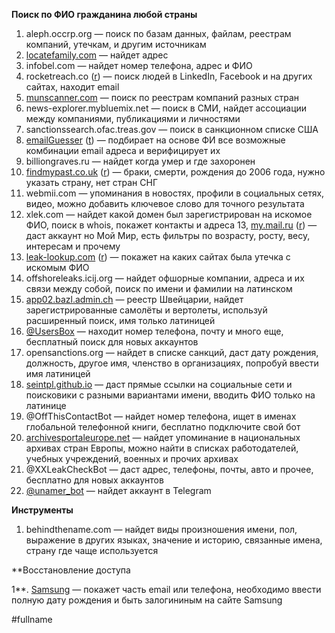 

**Поиск по ФИО гражданина любой страны**

1. aleph.occrp.org — поиск по базам данных, файлам, реестрам компаний, утечкам, и другим источникам
2. [locatefamily.com](https://www.locatefamily.com/) — найдет адрес
3. infobel.com — найдет номер телефона, адрес и ФИО
4. rocketreach.co ([r](https://telegra.ph/Bukvy-v-skobkah-10-13)) — поиск людей в LinkedIn, Facebook и на других сайтах, находит email
5. [munscanner.com](https://munscanner.com/dbs/) — поиск по реестрам компаний разных стран
6. news-explorer.mybluemix.net — поиск в СМИ, найдет ассоциации между компаниями, публикациями и личностями
7. sanctionssearch.ofac.treas.gov — поиск в санкционном списке США
8. [emailGuesser](https://github.com/WhiteHatInspector/emailGuesser) ([t](https://telegra.ph/Bukvy-v-skobkah-10-13)) — подбирает на основе ФИ все возможные комбинации email адреса и верифицирует их
9. billiongraves.ru — найдет когда умер и где захоронен
10. [findmypast.co.uk](https://www.findmypast.co.uk/search/historical-records?region=world&page=1&order_direction=desc&order_by=relevance) ([r](https://telegra.ph/Bukvy-v-skobkah-10-13)) — браки, смерти, рождения до 2006 года, нужно указать страну, нет стран СНГ
11. webmii.com — упоминания в новостях, профили в социальных сетях, видео, можно добавить ключевое слово для точного результата
12. xlek.com — найдет какой домен был зарегистрирован на искомое ФИО, поиск в whois, покажет контакты и адреса
13, [my.mail.ru](https://my.mail.ru/my/search_people) ([r](https://telegra.ph/Bukvy-v-skobkah-10-13)) — даст аккаунт но Мой Мир, есть фильтры по возрасту, росту, весу, интересам и прочему
14. [leak-lookup.com](https://leak-lookup.com/search) ([r](https://telegra.ph/Bukvy-v-skobkah-10-13)) — покажет на каких сайтах была утечка с искомым ФИО
15. offshoreleaks.icij.org — найдет офшорные компании, адреса и их связи между собой, поиск по имени и фамилии на латинском
16. [app02.bazl.admin.ch](https://app02.bazl.admin.ch/web/bazl/en/#/lfr/search) — реестр Швейцарии, найдет зарегистрированные самолёты и вертолеты, используй расширенный поиск, имя только латиницей
17. [@UsersBox](https://t.me/UUserBBoxBBot) — находит номер телефона, почту и много еще, бесплатный поиск для новых аккаунтов
18. opensanctions.org — найдет в списке санкций, даст дату рождения, должность, другое имя, членство в организациях, попробуй ввести имя латиницей
19. [seintpl.github.io](http://seintpl.github.io/NAMINT/) — даст прямые ссылки на социальные сети и поисковики с разными вариантами имени, вводить ФИО только на латинице
20. @OffThisContactBot — найдет номер телефона, ищет в именах глобальной телефонной книги, бесплатно подключите свой бот
21. [archivesportaleurope.net](https://www.archivesportaleurope.net/advanced-search/search-in-archives/) — найдет упоминание в национальных архивах стран Европы, можно найти в списках работодателей, учебных учреждений, военных и прочих архивах
22. @XXLeakCheckBot — даст адрес, телефоны, почты, авто и прочее, бесплатно для новых аккаунтов
23. [@unamer_bot](https://t.me/unamer_bot?start=ref-db1ZLxaIx4NP35) — найдет аккаунт в Telegram


**Инструменты**

1. behindthename.com — найдет виды произношения имени, пол, выражение в других языках, значение и историю, связанные имена, страну где чаще используется


**Восстановление доступа

1**. [Samsung](https://account.samsung.com/accounts/v1/MBR/findIdWithUserInfo) — покажет часть email или телефона, необходимо ввести полную дату рождения и быть залогининым на сайте Samsung

#fullname